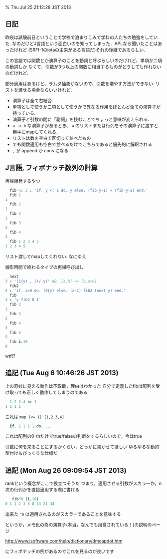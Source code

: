 % Thu Jul 25 21:12:28 JST 2013

## 日記

昨夜は試験前日ということで学校で泊まりこみで学科の人たちの勉強をしていた.
なのだけどJ言語という面白いのを知ってしまった．APLなら聞いたことはあったけれど
(SRFI-1のiotaの由来がある言語だ)それの後継であるらしい.

この言語では関数とか演算子のことを動詞と呼ぶらしいのだけれど、単項か二項の動詞しか
なくて、引数が3つ以上の関数に相当するものがどうしても作れないのだけれど.

部分適用はあるけど、ラムダ抽象がないので、引数を増やす方法ができない.
リストを渡せる場合ならいいけれど.

- 演算子は全て右結合.
- 単項として使うか二項として使うかで異なる作用をほとんど全ての演算子が持っている.
- 演算子と引数の間に「副詞」を挟むことでちょっと意味が変えられる.
- `a -> b` な演算子があるとき、 `a` のリストまたは行列をその演算子に渡すと勝手にmapしてくれる.
- リストは数を空白で区切って並べたもの
- でも関数適用も空白で並べるだけでこちらであると優先的に解釈される
- `,` が append か cons になる

## J言語, フィボナッチ数列の計算

再帰爆発するやつ

```j
  fib =: 3 : 'if. y <: 1 do. y else. (fib y-1) + (fib y-2) end.'
  fib 1
1
  fib 2
1
  fib 2
1
  fib 3
2
  fib 4
3
  fib 1 2 3 4 5
1 2 3 4 5
```

リスト渡してmapしてくれない. なにゆえ

線形時間で終わるタイプの再帰呼び出し

```j
  next
3 : '(1{y) , (+/ y)' NB. [a,b] => [b,a+b]
  fib2
4 : 'if. x=0 do. (0{y) else. (x-1) fib2 (next y) end.'
  fib
3 : 'y fib2 0 1'
  fib 2
1
  fib 3
2
  fib 4
3
  fib 5
5
  fib i.10
0
```

wtf!?

##  追記 (Tue Aug  6 10:46:26 JST 2013)

上の奇妙に見える動作は不取敢，理由はわかった
自分で定義したfibは配列を受け取っても正しく動作してしまうのである

```j
  1 2 3 4 <: 1
1 1 1 1
```

これは `map (<= 1) [1,2,3,4]`

```j
  if. 1 1 1 1 do. ...
```

これは配列の0-thだけでtrue/falseの判断をするらしいので，今はtrue

引数に何を来ることにするかくらい，どっかに書かせてほしい
ゆるゆるな動的型付けもびっくりな仕様だ

## 追記 (Mon Aug 26 09:09:54 JST 2013)

rankという概念がここで役立つそうだ
つまり，適用させる引数がスカラーか，n次の行列かを直接適用する際に書ける

```j
   fib"0 (i.10)
0 1 1 2 3 5 8 13 21 34
```

出来た
`"0` は適用されるのがスカラーであることを意味する

というか，メモ化の為の演算子(本当，なんでも用意されている！)の説明のページ

http://www.jsoftware.com/help/dictionary/dmcapdot.htm

にフィボナッチの例があるのでこれを見るのが良いです

